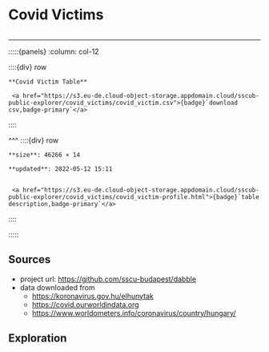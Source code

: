# Covid Victims

```{include} ../homes/covid_victims.md
```

---




:::::{panels} :column: col-12

::::{div} row

```{div} col-8
**Covid Victim Table**
```

```{div} col-4
 <a href="https://s3.eu-de.cloud-object-storage.appdomain.cloud/sscub-public-explorer/covid_victims/covid_victim.csv">{badge}`download csv,badge-primary`</a>
```
::::

^^^
::::{div} row

```{div} col-4
**size**: 46266 × 14
```

```{div} col-4
**updated**: 2022-05-12 15:11
```

```{div} col-4

 <a href="https://s3.eu-de.cloud-object-storage.appdomain.cloud/sscub-public-explorer/covid_victims/covid_victim-profile.html">{badge}`table description,badge-primary`</a>

```

::::

:::::




## Sources

- project url: https://github.com/sscu-budapest/dabble
- data downloaded from
  - https://koronavirus.gov.hu/elhunytak
  - https://covid.ourworldindata.org
  - https://www.worldometers.info/coronavirus/country/hungary/



## Exploration

```{tableofcontents}
```